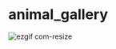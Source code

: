 # animal_gallery


![ezgif com-resize](https://user-images.githubusercontent.com/47231687/89965759-3607cb00-dc56-11ea-9d09-3ad693a31249.png)
